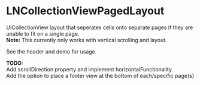 LNCollectionViewPagedLayout
===========================

UICollectionView layout that seperates cells onto separate pages if they are unable to fit on a single page.  
**Note:** This currently only works with vertical scrolling and layout.

See the header and demo for usage.


**TODO:**  
Add scrollDirection property and implement horizontalFunctionality.  
Add the option to place a footer view at the bottom of each/specific page(s)



